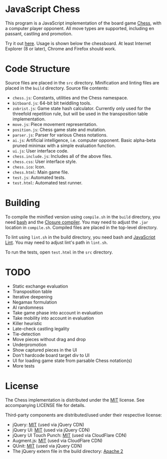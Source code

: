 # JavaScript Chess

This program is a JavaScript implementation of the board game [Chess](http://en.wikipedia.org/wiki/Chess), with a computer player opponent. All move types are supported, including en passant, castling and promotion.

Try it out [here](http://www.iki.fi/kbjorklu/chess/). Usage is shown below the chessboard. At least Internet Explorer (8 or later), Chrome and Firefox should work.

# Code Structure

Source files are placed in the `src` directory. Minification and linting files are placed in the `build` directory. Source file contents:

* `chess.js`: Constants, utilities and the Chess namespace.
* `bitboard.js`: 64-bit bit twiddling tools.
* `zobrist.js`: Game state hash calculator. Currently only used for the threefold repetition rule, but will be used in the transposition table implementation.
* `move.js`: Piece movement representation.
* `position.js`: Chess game state and mutation.
* `parser.js`: Parser for various Chess notations.
* `ai.js`: Artificial intelligence, i.e. computer opponent. Basic alpha-beta pruned minimax with a simple evaluation function.
* `ui.js`: User interface code.
* `chess.include.js`: Includes all of the above files.
* `chess.css`: User interface style.
* `chess.ico`: Icon.
* `chess.html`: Main game file.
* `test.js`: Automated tests.
* `test.html`: Automated test runner.

# Building

To compile the minified version using `compile.sh` in the `build` directory, you need [bash](http://git-scm.com/download/win) and the [Closure compiler](https://developers.google.com/closure/compiler/). You may need to adjust the `.jar` location in `compile.sh`. Compiled files are placed in the top-level directory.

To lint using `lint.sh` in the build directory, you need bash and [JavaScript Lint](http://www.javascriptlint.com/). You may need to adjust lint's path in `lint.sh`.

To run the tests, open `test.html` in the `src` directory.

# TODO

* Static exchange evaluation
* Transposition table
* Iterative deepening
* Negamax formulation
* AI randomness
* Take game phase into account in evaluation
* Take mobility into account in evaluation
* Killer heuristic
* Late-check castling legality
* Tie-detection
* Move pieces without drag and drop
* Underpromotion
* Show captured pieces in the UI
* Don't hardcode board target div to UI
* UI for loading game state from parsable Chess notation(s)
* More tests

# License

The Chess implementation is distributed under the [MIT](https://github.com/kbjorklu/chess/blob/master/LICENSE) license. See accompanying LICENSE file for details.

Third-party components are distributed/used under their respective license:

* jQuery: [MIT](https://github.com/jquery/jquery/blob/master/MIT-LICENSE.txt) (used via jQuery CDN)
* jQuery UI: [MIT](https://github.com/jquery/jquery-ui/blob/master/MIT-LICENSE.txt) (used via jQuery CDN)
* jQuery UI Touch Punch: [MIT](https://github.com/furf/jquery-ui-touch-punch/blob/master/jquery.ui.touch-punch.min.js) (used via CloudFlare CDN)
* Augment.js: [MIT](https://github.com/olivernn/augment.js/blob/master/LICENSE) (used via CloudFlare CDN)
* QUnit: [MIT](https://github.com/jquery/qunit/blob/master/MIT-LICENSE.txt) (used via jQuery CDN)
* The jQuery extern file in the build directory: [Apache 2](http://www.apache.org/licenses/LICENSE-2.0)
